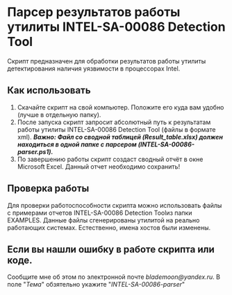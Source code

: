 # Парсер результатов работы утилиты INTEL-SA-00086 Detection Tool
Скрипт предназначен для обработки результатов работы утилиты детектирования наличия уязвимости в процессорах Intel.

## Как использовать

1. Скачайте скрипт на свой компьютер. Положите его куда вам удобно (лучше в отдельную папку).
2. После запуска скрипт запросит абсолютный путь к результатам работы утилиты INTEL-SA-00086 Detection Tool (файлы в формате xml).
***Важно: Файл со сводной таблицей (Result_table.xlsx) должен находиться в одной папке с парсером (INTEL-SA-00086-parser.ps1).***
3. По завершению работы скрипт создаст сводный отчёт в окне Microsoft Excel. Данный отчет необходимо сохранить!

## Проверка работы
Для проверки работоспособности скрипта можно использовать файлы с примерами отчетов INTEL-SA-00086 Detection Toolиз папки EXAMPLES. Данные файлы сгенерированы утилитой на реально работающих системах. Естественно, имена хостов были изменены. 

## Если вы нашли ошибку в работе скрипта или коде.
  Сообщите мне об этом по электронной почте _blademoon@yandex.ru_.
  В поле "_Тема_" обзятельно укажите "_INTEL-SA-00086-parser_"
  

